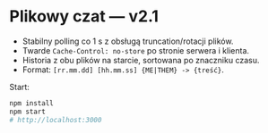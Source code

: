 # Plikowy czat — v2.1

- Stabilny polling co 1 s z obsługą truncation/rotacji plików.
- Twarde `Cache-Control: no-store` po stronie serwera i klienta.
- Historia z obu plików na starcie, sortowana po znaczniku czasu.
- Format: `[rr.mm.dd] [hh.mm.ss] {ME|THEM} -> {treść}`.

Start:
```bash
npm install
npm start
# http://localhost:3000
```
